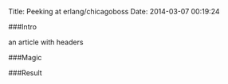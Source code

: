 Title: Peeking at erlang/chicagoboss
Date: 2014-03-07 00:19:24

###Intro

an article with headers

###Magic

###Result
